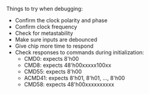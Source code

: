 Things to try when debugging:
- Confirm the clock polarity and phase
- Confirm clock frequency
- Check for metastability
- Make sure inputs are debounced
- Give chip more time to respond
- Check responses to commands during initialization:
  - CMD0:   expects 8'h00
  - CMD8:   expects 48'h00xxxxx100xx
  - CMD55:  expects 8'h00
  - ACMD41: expects 8'h01, 8'h01, ..., 8'h00
  - CMD58:  expects 48'h00xxxxxxxxxx
